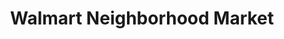 ---
title: "Walmart Neighborhood Market"
url: /hinesville/walmart-neighborhood-market-east-general-stewart-way/
shop: Supermarkt
---